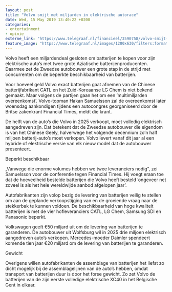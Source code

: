```yaml
---
layout: post
title: "Volvo smijt met miljarden in elektrische autorace"
date: Wed, 15 May 2019 13:40:22 +0200
categories: 
- entertainment 
- opinie 
externe_link: "https://www.telegraaf.nl/financieel/3590758/volvo-smijt-met-miljarden-in-elektrische-autorace"
feature_image: "https://www.telegraaf.nl/images/1200x630/filters:format(jpeg):quality(80)/cdn-kiosk-api.telegraaf.nl/505ef502-7706-11e9-9251-02c309bc01c1.jpg"
---
```


<p class="intro">Volvo heeft een miljardendeal gesloten om batterijen te kopen voor zijn elektrische auto’s met twee grote Aziatische batterijenproducenten. Daarmee zet de Zweedse autobouwer een grote stap in de strijd met concurrenten om de beperkte beschikbaarheid van batterijen.</p> <p>Voor hoeveel geld Volvo exact batterijen gaat afnemen van de Chinese batterijfabrikant CATL en het Zuid-Koreaanse LG Chem is niet bekend gemaakt. Maar volgens de partijen gaan het om een ’multimiljarden overeenkomst’. Volvo-topman Hakan Samuelsson zal de overeenkomst later woensdag aankondigen tijdens een autocongres georganiseerd door de Britse zakenkrant Financial Times, meldt die krant.</p><p>De helft van de auto’s die Volvo in 2025 verkoopt, moet volledig elektrisch aangedreven zijn. Dat betekent dat de Zweedse autobouwer die eigendom is van het Chinese Geely, halverwege het volgende decennium zo’n half miljoen batterij-auto’s moet verkopen. Volvo levert vanaf dit jaar al een hybride of elektrische versie van elk nieuw model dat de autobouwer presenteert.</p><p>Beperkt beschikbaar</p><p>„Vanwege die enorme volumes hebben we twee leveranciers nodig”, zei Samuelsson voor de conferentie tegen Financial Times. Hij voegt eraan toe dat de hoeveelheid bestelde batterijen die Volvo heeft besteld ’ongeveer net zoveel is als het hele wereldwijde aanbod afgelopen jaar’.</p><p>Autofabrikanten zijn volop bezig de levering van batterijen veilig te stellen om aan de geplande verkoopstijging van en de groeiende vraag naar de stekkerbak te kunnen voldoen. De beschikbaarheid van hoge kwaliteit batterijen is met de vier hofleveranciers CATL, LG Chem, Samsung SDI en Panasonic beperkt.</p><p>Volkswagen geeft €50 miljard uit om de levering van batterijen te garanderen. De autobouwer uit Wolfsburg wil in 2025 drie miljoen elektrisch aangedreven auto’s verkopen. Mercedes-moeder Daimler spendeert komende tien jaar €20 miljard om de levering van batterijen te garanderen.</p><p>Gewicht</p><p>Overigens willen autofabrikanten de assemblage van batterijen het liefst zo dicht mogelijk bij de assemblagelijnen van de auto’s hebben, omdat transport van batterijen duur is door het forse gewicht. Zo zet Volvo de batterijen van de zijn eerste volledige elektrische XC40 in het Belgische Gent in elkaar.</p>
